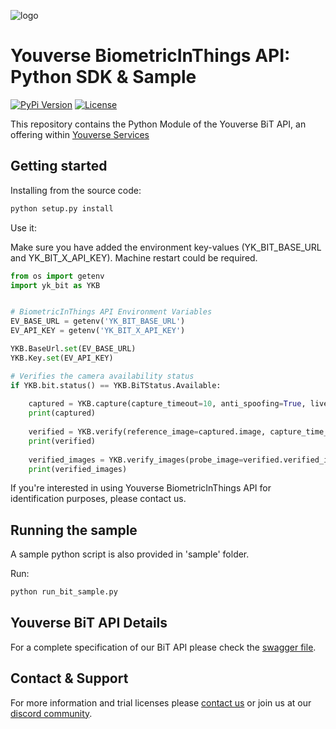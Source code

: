 
![logo](https://yk-website-images.s3.eu-west-1.amazonaws.com/LogoV4_TRANSPARENT.png?)

# Youverse BiometricInThings API: Python SDK & Sample

[![PyPi Version](https://img.shields.io/pypi/v/yk_bit.svg)](https://pypi.org/project/yk-bit/)
[![License](https://img.shields.io/github/license/dev-yoonik/YK-BiT-SDK-Python)](https://github.com/dev-yoonik/YK-BiT-SDK-Python/blob/main/LICENSE)


This repository contains the Python Module of the Youverse BiT API, an offering within [Youverse Services](https://www.youverse.id)

## Getting started

Installing from the source code:

```bash
python setup.py install
```

Use it:

Make sure you have added the environment key-values (YK_BIT_BASE_URL and YK_BIT_X_API_KEY). Machine restart could be required.

```python
from os import getenv
import yk_bit as YKB


# BiometricInThings API Environment Variables
EV_BASE_URL = getenv('YK_BIT_BASE_URL')
EV_API_KEY = getenv('YK_BIT_X_API_KEY')

YKB.BaseUrl.set(EV_BASE_URL)
YKB.Key.set(EV_API_KEY)

# Verifies the camera availability status
if YKB.bit.status() == YKB.BiTStatus.Available:
    
    captured = YKB.capture(capture_timeout=10, anti_spoofing=True, live_quality_analysis=True)
    print(captured)
    
    verified = YKB.verify(reference_image=captured.image, capture_time_out=10, matching_score_threshold=0.8)
    print(verified)
    
    verified_images = YKB.verify_images(probe_image=verified.verified_image, reference_image=captured.image, matching_score_threshold=0.8)
    print(verified_images)


```

 If you're interested in using Youverse BiometricInThings API for identification purposes, please contact us.

## Running the sample

A sample python script is also provided in 'sample' folder.

Run:

```bash
python run_bit_sample.py
```

## Youverse BiT API Details

For a complete specification of our BiT API please check the [swagger file](https://dev-yoonik.github.io/YK-BiT-Documentation/).

## Contact & Support

For more information and trial licenses please [contact us](mailto:tech@youverse.id) or join us at our [discord community](https://discord.gg/SqHVQUFNtN).

